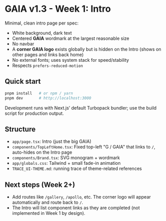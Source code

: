 # GAIA v1.3 - Week 1: Intro

Minimal, clean intro page per spec:

- White background, dark text
- Centered **GAIA** wordmark at the largest reasonable size
- No navbar
- A **corner GAIA logo** exists globally but is hidden on the Intro (shows on other pages and links back home)
- No external fonts; uses system stack for speed/stability
- Respects `prefers-reduced-motion`

## Quick start

```bash
pnpm install   # or npm / yarn
pnpm dev       # http://localhost:3000
```

Development runs with Next.js’ default Turbopack bundler; use the build script for production output.

## Structure

- `app/page.tsx`: Intro (just the big GAIA)
- `components/TopLeftHome.tsx`: Fixed top-left "G / GAIA" that links to `/`, auto-hides on the Intro page
- `components/Brand.tsx`: SVG monogram + wordmark
- `app/globals.css`: Tailwind + small fade-in animation
- `TRACE_UI-THEME.md`: running trace of theme-related references

## Next steps (Week 2+)
- Add routes like `/gallery`, `/apollo`, etc. The corner logo will appear automatically and route back to `/`.
- The Intro will list component links as they are completed (not implemented in Week 1 by design).
